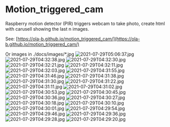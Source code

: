 # Motion_triggered_cam
Raspberry motion detector (PIR) triggers webcam to take photo, create html with carusell showing the last n images.

See: [https://ola-b.github.io/motion_triggered_cam/](https://ola-b.github.io/motion_triggered_cam/)


Or images in ./docs/images/*.jpg
![2021-07-29T05:06:37.jpg](https://github.com/Ola-B/motion_triggered_cam/blob/main/docs/images/2021-07-29T05:06:37.jpg "2021-07-29T05:06:37.jpg")
![2021-07-29T04:32:38.jpg](https://github.com/Ola-B/motion_triggered_cam/blob/main/docs/images/2021-07-29T04:32:38.jpg "2021-07-29T04:32:38.jpg")
![2021-07-29T04:32:30.jpg](https://github.com/Ola-B/motion_triggered_cam/blob/main/docs/images/2021-07-29T04:32:30.jpg "2021-07-29T04:32:30.jpg")
![2021-07-29T04:32:21.jpg](https://github.com/Ola-B/motion_triggered_cam/blob/main/docs/images/2021-07-29T04:32:21.jpg "2021-07-29T04:32:21.jpg")
![2021-07-29T04:32:11.jpg](https://github.com/Ola-B/motion_triggered_cam/blob/main/docs/images/2021-07-29T04:32:11.jpg "2021-07-29T04:32:11.jpg")
![2021-07-29T04:32:03.jpg](https://github.com/Ola-B/motion_triggered_cam/blob/main/docs/images/2021-07-29T04:32:03.jpg "2021-07-29T04:32:03.jpg")
![2021-07-29T04:31:55.jpg](https://github.com/Ola-B/motion_triggered_cam/blob/main/docs/images/2021-07-29T04:31:55.jpg "2021-07-29T04:31:55.jpg")
![2021-07-29T04:31:46.jpg](https://github.com/Ola-B/motion_triggered_cam/blob/main/docs/images/2021-07-29T04:31:46.jpg "2021-07-29T04:31:46.jpg")
![2021-07-29T04:31:38.jpg](https://github.com/Ola-B/motion_triggered_cam/blob/main/docs/images/2021-07-29T04:31:38.jpg "2021-07-29T04:31:38.jpg")
![2021-07-29T04:31:30.jpg](https://github.com/Ola-B/motion_triggered_cam/blob/main/docs/images/2021-07-29T04:31:30.jpg "2021-07-29T04:31:30.jpg")
![2021-07-29T04:31:22.jpg](https://github.com/Ola-B/motion_triggered_cam/blob/main/docs/images/2021-07-29T04:31:22.jpg "2021-07-29T04:31:22.jpg")
![2021-07-29T04:31:11.jpg](https://github.com/Ola-B/motion_triggered_cam/blob/main/docs/images/2021-07-29T04:31:11.jpg "2021-07-29T04:31:11.jpg")
![2021-07-29T04:31:02.jpg](https://github.com/Ola-B/motion_triggered_cam/blob/main/docs/images/2021-07-29T04:31:02.jpg "2021-07-29T04:31:02.jpg")
![2021-07-29T04:30:53.jpg](https://github.com/Ola-B/motion_triggered_cam/blob/main/docs/images/2021-07-29T04:30:53.jpg "2021-07-29T04:30:53.jpg")
![2021-07-29T04:30:45.jpg](https://github.com/Ola-B/motion_triggered_cam/blob/main/docs/images/2021-07-29T04:30:45.jpg "2021-07-29T04:30:45.jpg")
![2021-07-29T04:30:36.jpg](https://github.com/Ola-B/motion_triggered_cam/blob/main/docs/images/2021-07-29T04:30:36.jpg "2021-07-29T04:30:36.jpg")
![2021-07-29T04:30:27.jpg](https://github.com/Ola-B/motion_triggered_cam/blob/main/docs/images/2021-07-29T04:30:27.jpg "2021-07-29T04:30:27.jpg")
![2021-07-29T04:30:18.jpg](https://github.com/Ola-B/motion_triggered_cam/blob/main/docs/images/2021-07-29T04:30:18.jpg "2021-07-29T04:30:18.jpg")
![2021-07-29T04:30:10.jpg](https://github.com/Ola-B/motion_triggered_cam/blob/main/docs/images/2021-07-29T04:30:10.jpg "2021-07-29T04:30:10.jpg")
![2021-07-29T04:30:01.jpg](https://github.com/Ola-B/motion_triggered_cam/blob/main/docs/images/2021-07-29T04:30:01.jpg "2021-07-29T04:30:01.jpg")
![2021-07-29T04:29:54.jpg](https://github.com/Ola-B/motion_triggered_cam/blob/main/docs/images/2021-07-29T04:29:54.jpg "2021-07-29T04:29:54.jpg")
![2021-07-29T04:29:46.jpg](https://github.com/Ola-B/motion_triggered_cam/blob/main/docs/images/2021-07-29T04:29:46.jpg "2021-07-29T04:29:46.jpg")
![2021-07-29T04:29:36.jpg](https://github.com/Ola-B/motion_triggered_cam/blob/main/docs/images/2021-07-29T04:29:36.jpg "2021-07-29T04:29:36.jpg")
![2021-07-29T04:29:28.jpg](https://github.com/Ola-B/motion_triggered_cam/blob/main/docs/images/2021-07-29T04:29:28.jpg "2021-07-29T04:29:28.jpg")
![2021-07-29T04:29:20.jpg](https://github.com/Ola-B/motion_triggered_cam/blob/main/docs/images/2021-07-29T04:29:20.jpg "2021-07-29T04:29:20.jpg")
